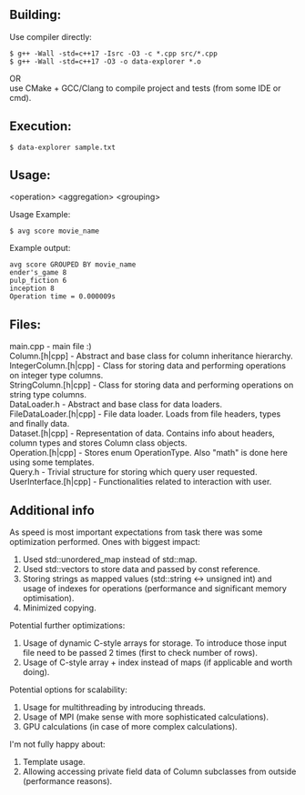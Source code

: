 ## Building:  
Use compiler directly:
```shell
$ g++ -Wall -std=c++17 -Isrc -O3 -c *.cpp src/*.cpp  
$ g++ -Wall -std=c++17 -O3 -o data-explorer *.o  
```
OR  
use CMake + GCC/Clang to compile project and tests (from some IDE or cmd).  

## Execution:  
```shell
$ data-explorer sample.txt
```

## Usage:  
\<operation\> \<aggregation\> \<grouping\>  

Usage Example:  
```shell
$ avg score movie_name
```

Example output:  
```
avg score GROUPED BY movie_name  
ender's_game 8  
pulp_fiction 6  
inception 8  
Operation time = 0.000009s  
```

## Files:  
main.cpp - main file :)  
Column.[h|cpp] - Abstract and base class for column inheritance hierarchy.  
IntegerColumn.[h|cpp] - Class for storing data and performing operations on integer type columns.   
StringColumn.[h|cpp] - Class for storing data and performing operations on string type columns.   
DataLoader.h - Abstract and base class for data loaders.  
FileDataLoader.[h|cpp] - File data loader. Loads from file headers, types and finally data.  
Dataset.[h|cpp] - Representation of data. Contains info about headers, column types and stores Column class objects.  
Operation.[h|cpp] - Stores enum OperationType. Also "math" is done here using some templates.  
Query.h - Trivial structure for storing which query user requested.  
UserInterface.[h|cpp] - Functionalities related to interaction with user.  

## Additional info
As speed is most important expectations from task there was some optimization performed. Ones with biggest impact:  
1) Used std::unordered_map instead of std::map.  
2) Used std::vectors to store data and passed by const reference.  
3) Storing strings as mapped values (std::string <-> unsigned int) and usage of indexes for operations (performance and significant memory optimisation).  
4) Minimized copying.

Potential further optimizations:  
1) Usage of dynamic C-style arrays for storage. To introduce those input file need to be passed 2 times (first to check number of rows).  
2) Usage of C-style array + index instead of maps (if applicable and worth doing).  

Potential options for scalability:  
1) Usage for multithreading by introducing threads.  
2) Usage of MPI (make sense with more sophisticated calculations).  
3) GPU calculations (in case of more complex calculations).

I'm not fully happy about:  
1) Template usage.  
2) Allowing accessing private field data of Column subclasses from outside (performance reasons).
